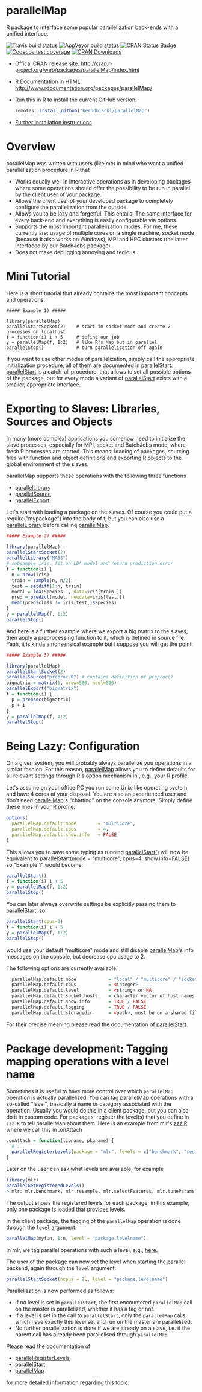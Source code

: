 # parallelMap

R package to interface some popular parallelization back-ends with a unified interface.

[![Travis build status](https://img.shields.io/travis/mlr-org/parallelMap/master?logo=travis&style=flat-square&label=Linux)](https://travis-ci.org/mlr-org/parallelMap)
[![AppVeyor build status](https://img.shields.io/appveyor/ci/mlr-org/parallelMap?label=Windows&logo=appveyor&style=flat-square)](https://ci.appveyor.com/project/mlr-org/parallelMap)
[![CRAN Status Badge](http://www.r-pkg.org/badges/version/parallelMap)](http://cran.r-project.org/web/packages/parallelMap)
[![Codecov test coverage](https://codecov.io/gh/mlr-org/parallelMap/branch/master/graph/badge.svg)](https://codecov.io/gh/mlr-org/parallelMap?branch=master)
[![CRAN Downloads](http://cranlogs.r-pkg.org/badges/parallelMap)](http://cran.rstudio.com/web/packages/parallelMap/index.html)

* Offical CRAN release site:
  http://cran.r-project.org/web/packages/parallelMap/index.html

* R Documentation in HTML:
  http://www.rdocumentation.org/packages/parallelMap/

* Run this in R to install the current GitHub version:
  ```r
  remotes::install_github("berndbischl/parallelMap")
  ```

* [Further installation instructions](https://github.com/tudo-r/PackagesInfo/wiki/Installation-Information)

# Overview

parallelMap was written with users (like me) in mind who want a unified parallelization procedure in R that

* Works equally well in interactive operations as in developing packages where some operations should offer the possibility to be run in parallel by the client user of your package.
* Allows the client user of your developed package to completely configure the parallelization from the outside.
* Allows you to be lazy and forgetful. This entails: The same interface for every back-end and everything is easily configurable via options.
* Supports the most important parallelization modes. For me, these currently are: usage of multiple cores on a single machine, socket mode (because it also works on Windows), MPI and HPC clusters (the latter interfaced by our BatchJobs package).
* Does not make debugging annoying and tedious.

# Mini Tutorial

Here is a short tutorial that already contains the most important concepts and operations:

```splus
##### Example 1) #####

library(parallelMap)
parallelStartSocket(2)    # start in socket mode and create 2 processes on localhost
f = function(i) i + 5     # define our job
y = parallelMap(f, 1:2)   # like R's Map but in parallel
parallelStop()            # turn parallelization off again
```

If you want to use other modes of parallelization, simply call the appropriate initialization procedure, all of them are documented in [parallelStart](http://www.rdocumentation.org/packages/parallelMap/functions/parallelStart.html). [parallelStart](http://www.rdocumentation.org/packages/parallelMap/functions/parallelStart.html) is a catch-all procedure, that allows to set all possible options of the package, but for every mode a variant of [parallelStart](http://www.rdocumentation.org/packages/parallelMap/functions/parallelStart.html) exists with a smaller, appropriate interface.

# Exporting to Slaves: Libraries, Sources and Objects

In many (more complex) applications you somehow need to initialize the slave processes, especially for MPI, socket and BatchJobs mode, where fresh R processes are started. This means: loading of packages, sourcing files with function and object definitions and exporting R objects to the global environment of the slaves.

parallelMap supports these operations with the following three functions

 * [parallelLibrary](http://www.rdocumentation.org/packages/parallelMap/functions/parallelLibrary.html)
 * [parallelSource](http://www.rdocumentation.org/packages/parallelMap/functions/parallelSource.html)
 * [parallelExport](http://www.rdocumentation.org/packages/parallelMap/functions/parallelExport.html)

Let's start with loading a package on the slaves. Of course you could put a require("mypackage") into the body of f, but you can also use a [parallelLibrary](http://www.rdocumentation.org/packages/parallelMap/functions/parallelLibrary.html) before calling [parallelMap](http://www.rdocumentation.org/packages/parallelMap/functions/parallelMap.html).

```r
##### Example 2) #####

library(parallelMap)
parallelStartSocket(2)
parallelLibrary("MASS")
# subsample iris, fit an LDA model and return prediction error
f = function(i) {
  n = nrow(iris)
  train = sample(n, n/2)
  test = setdiff(1:n, train)
  model = lda(Species~., data=iris[train,])
  pred = predict(model, newdata=iris[test,])
  mean(pred$class != iris[test,]$Species)
}
y = parallelMap(f, 1:2)
parallelStop()
```

And here is a further example where we export a big matrix to the slaves, then
apply a preprocessing function to it, which is defined in source file. Yeah, it is kinda
a nonsensical example but I suppose you will get the point:

```r
##### Example 3) #####

library(parallelMap)
parallelStartSocket(2)
parallelSource("preproc.R") # contains definition of preproc()
bigmatrix = matrix(1, nrow=500, ncol=500)
parallelExport("bigmatrix")
f = function(i) {
  p = preproc(bigmatrix)
  p + i
}
y = parallelMap(f, 1:2)
parallelStop()
```

# Being Lazy: Configuration

On a given system, you will probably always parallelize you operations in a similar fashion. For this reason, [parallelMap](http://www.rdocumentation.org/packages/parallelMap/functions/parallelMap.html) allows you to define defaults for all relevant settings through R's option mechanism in , e.g., your R profile.

Let's assume on your office PC you run some Unix-like operating system and have 4 cores at your disposal. You are also an experienced user and don't need [parallelMap](http://www.rdocumentation.org/packages/parallelMap/functions/parallelMap.html)'s "chatting" on the console anymore. Simply define these lines in your R profile:


```r
options(
  parallelMap.default.mode        = "multicore",
  parallelMap.default.cpus        = 4,
  parallelMap.default.show.info   = FALSE
)
```

This allows you to save some typing as running [parallelStart()](http://www.rdocumentation.org/packages/parallelMap/functions/parallelStart.html) will now be equivalent to parallelStart(mode = "multicore", cpus=4, show.info=FALSE) so "Example 1" would become:

```r
parallelStart()
f = function(i) i + 5
y = parallelMap(f, 1:2)
parallelStop()
```

You can later always overwrite settings be explicitly passing them to [parallelStart](http://www.rdocumentation.org/packages/parallelMap/functions/parallelStart.html), so


```r
parallelStart(cpus=2)
f = function(i) i + 5
y = parallelMap(f, 1:2)
parallelStop()
```

would use your default "multicore" mode and still disable [parallelMap](http://www.rdocumentation.org/packages/parallelMap/functions/parallelMap.html)'s info messages on the console, but decrease cpu usage to 2.

The following options are currently available:

```r
  parallelMap.default.mode            = "local" / "multicore" / "socket" / "mpi" / "BatchJobs"
  parallelMap.default.cpus            = <integer>
  parallelMap.default.level           = <string> or NA
  parallelMap.default.socket.hosts    = character vector of host names where to spawn in socket mode
  parallelMap.default.show.info       = TRUE / FALSE
  parallelMap.default.logging         = TRUE / FALSE
  parallelMap.default.storagedir      = <path>, must be on a shared file system for master / slaves
```

For their precise meaning please read the documentation of [parallelStart](http://www.rdocumentation.org/packages/parallelMap/functions/parallelStart.html).

# Package development: Tagging mapping operations with a level name

Sometimes it is useful to have more control over which `parallelMap` operation is actually parallelized.
You can tag parallelMap operations with a so-called "level", basically a name
or category associated with the operation. Usually you would do this in a client package, but you can also do it in custom code.
For packages, register the level(s) that you define in `zzz.R` to tell parallelMap
about them.
Here is an example from mlr's
[zzz.R](https://github.com/berndbischl/mlr/blob/master/R/zzz.R)
where we call this in .onAttach

```r
.onAttach = function(libname, pkgname) {
  # ...
  parallelRegisterLevels(package = "mlr", levels = c("benchmark", "resample", "selectFeatures", "tuneParams"))
}
```

Later on the user can ask what levels are available, for example

```r
library(mlr)
parallelGetRegisteredLevels()
> mlr: mlr.benchmark, mlr.resample, mlr.selectFeatures, mlr.tuneParams
```

The output shows the registered levels for each package; in this example, only
one package is loaded that provides levels.

In the client package, the tagging of the `parallelMap` operation is done through
the `level` argument:

```r
parallelMap(myfun, 1:n, level = "package.levelname")
```

In mlr, we tag parallel operations with such a level, e.g.,
[here](https://github.com/berndbischl/mlr/blob/master/R/resample.R).

The user of the package can now set the level when starting the parallel backend, again through the `level` argument:

```r
parallelStartSocket(ncpus = 2L, level = "package.levelname")
```

Parallelization is now performed as follows:

* If no level is set in `parallelStart`, the first encountered `parallelMap` call on the master is parallelized, whether it has a tag or not.
* If a level is set in the call to `parallelStart`, only the `parallelMap` calls which have exactly this level set and run on the master are parallelised.
* No further parallelization is done if we are already on a slave, i.e. if the
  parent call has already been parallelised through `parallelMap`.

Please read the documentation of

 * [parallelRegisterLevels](http://www.rdocumentation.org/packages/parallelMap/functions/parallelRegisterLevels)
 * [parallelStart](http://www.rdocumentation.org/packages/parallelMap/functions/parallelStart)
 * [parallelMap](http://www.rdocumentation.org/packages/parallelMap/functions/parallelMap)

for more detailed information regarding this topic.
